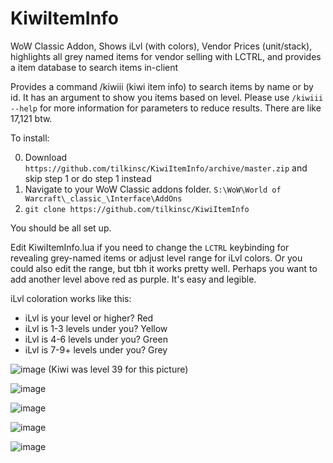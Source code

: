 # KiwiItemInfo
WoW Classic Addon, Shows iLvl (with colors), Vendor Prices (unit/stack), highlights all grey named items for vendor selling with LCTRL, and provides a item database to search items in-client

Provides a command /kiwiii (kiwi item info) to search items by name or by id. It has an argument to show you items based on level. Please use `/kiwiii --help` for more information for parameters to reduce results. There are like 17,121 btw.

To install:  

0. Download `https://github.com/tilkinsc/KiwiItemInfo/archive/master.zip` and skip step 1 or do step 1 instead
1. Navigate to your WoW Classic addons folder. `S:\WoW\World of Warcraft\_classic_\Interface\AddOns`
2. `git clone https://github.com/tilkinsc/KiwiItemInfo`

You should be all set up.

Edit KiwiItemInfo.lua if you need to change the `LCTRL` keybinding for revealing grey-named items or adjust level range for iLvl colors. Or you could also edit the range, but tbh it works pretty well. Perhaps you want to add another level above red as purple. It's easy and legible.

iLvl coloration works like this:
- iLvl is your level or higher? Red
- iLvl is 1-3 levels under you? Yellow
- iLvl is 4-6 levels under you? Green
- iLvl is 7-9+ levels under you? Grey

![image](https://user-images.githubusercontent.com/7494772/65168133-e4d56400-da11-11e9-9a56-57daaaf7eb51.png)
(Kiwi was level 39 for this picture)

![image](https://user-images.githubusercontent.com/7494772/65673394-be6a8680-e018-11e9-8852-fd889d9bcf4b.png)

![image](https://user-images.githubusercontent.com/7494772/65168180-f9b1f780-da11-11e9-8b1a-b6efece584c5.png)

![image](https://user-images.githubusercontent.com/7494772/65168217-0b939a80-da12-11e9-9203-6dced0cca7d3.png)

![image](https://user-images.githubusercontent.com/7494772/65168271-282fd280-da12-11e9-8fff-30dbffeded71.png)


